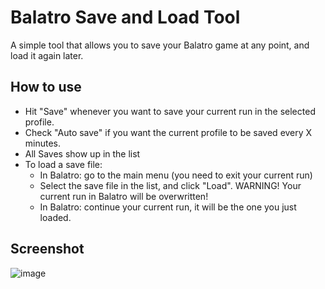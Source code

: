 # Balatro Save and Load Tool

A simple tool that allows you to save your Balatro game at any point, and load it again later.

## How to use

* Hit "Save" whenever you want to save your current run in the selected profile.
* Check "Auto save" if you want the current profile to be saved every X minutes.
* All Saves show up in the list
* To load a save file:
  * In Balatro: go to the main menu (you need to exit your current run)
  * Select the save file in the list, and click "Load". WARNING! Your current run in Balatro will be overwritten!
  * In Balatro: continue your current run, it will be the one you just loaded.


## Screenshot
![image](https://github.com/papauschek/balatro-save-load/assets/1398727/adfd79c8-420e-431a-b181-10bcff57ca29)


